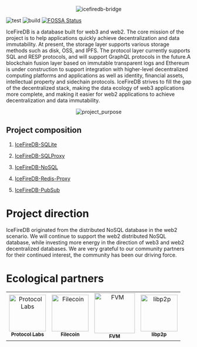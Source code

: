 <p align="center">
<img 
    src="https://raw.githubusercontent.com/IceFireDB/IceFireDB/main/icefiredb-bridge.png" 
     alt="icefiredb-bridge">
</p>

![test](https://github.com/IceFireDB/IceFireDB/actions/workflows/test.yml/badge.svg)
![build](https://github.com/IceFireDB/IceFireDB/actions/workflows/build.yml/badge.svg)
[![FOSSA Status](https://app.fossa.com/api/projects/git%2Bgithub.com%2FIceFireDB%2FIceFireDB.svg?type=shield)](https://app.fossa.com/projects/git%2Bgithub.com%2FIceFireDB%2FIceFireDB?ref=badge_shield)

IceFireDB is a database built for web3 and web2. The core mission of the project is to help applications quickly achieve decentralization and data immutability. At present, the storage layer supports various storage methods such as disk, OSS, and IPFS. The protocol layer currently supports SQL and RESP protocols, and will support GraphQL protocols in the future.A blockchain fusion layer based on immutable transparent logs and Ethereum is under construction to support integration with higher-level decentralized computing platforms and applications as well as identity, financial assets, intellectual property and sidechain protocols. IceFireDB strives to fill the gap of the decentralized stack, making the data ecology of web3 applications more complete, and making it easier for web2 applications to achieve decentralization and data immutability.

<p align="center">
<img 
    src="https://raw.githubusercontent.com/IceFireDB/IceFireDB/main/imgs/project_purpose.png" 
     alt="project_purpose">
</p>

## Project composition

1. [IceFireDB-SQLite](https://github.com/IceFireDB/IceFireDB/tree/main/IceFireDB-SQLite)

2. [IceFireDB-SQLProxy](https://github.com/IceFireDB/IceFireDB/tree/main/IceFireDB-SQLProxy)

3. [IceFireDB-NoSQL](https://github.com/IceFireDB/IceFireDB)

4. [IceFireDB-Redis-Proxy](https://github.com/IceFireDB/IceFireDB/tree/main/IceFireDB-Redis-Proxy)

5. [IceFireDB-PubSub](https://github.com/IceFireDB/IceFireDB/tree/main/IceFireDB-PubSub)

# Project direction

IceFireDB originated from the distributed NoSQL database in the web2 scenario. We will continue to support the web2 distributed NoSQL database, while investing more energy in the direction of web3 and web2 decentralized databases. We are very grateful to our community partners for their continued interest, the community has been our driving force.

# Ecological partners

<table>
  <tr>
    <td align="center"><a href="https://protocol.ai/"><img src="https://user-images.githubusercontent.com/34047788/188373221-4819fd05-ef2f-4e53-b784-dcfffe9c018c.png" width="100px;" alt="Protocol Labs"/><br /><sub><b>Protocol Labs</b></sub></a></td>
    <td align="center"><a href="https://filecoin.io/"><img src="https://user-images.githubusercontent.com/34047788/188373584-e245e0bb-8a3c-4773-a741-17e4023bde65.png" width="100px;" alt="Filecoin"/><br /><sub><b>Filecoin</b></sub></a></td>
  <td align="center"><a href="https://fvm.filecoin.io/"><img src="https://user-images.githubusercontent.com/34047788/220075045-48286b37-b708-4ecf-94f5-064c55e79fa3.png" width="110px;" alt="FVM"/><br /><sub><b>FVM</b></sub></a></td>
  <td align="center"><a href="https://libp2p.io/"><img src="https://github.com/IceFireDB/.github/assets/34047788/36e39958-76ad-4b3a-96e1-1614e87ac1a3" width="100px;" alt="libp2p"/><br /><sub><b>libp2p</b></sub></a></td>  
</tr>
</table>

